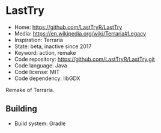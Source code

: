 # LastTry

- Home: https://github.com/LastTryR/LastTry
- Media: https://en.wikipedia.org/wiki/Terraria#Legacy
- Inspiration: Terraria
- State: beta, inactive since 2017
- Keyword: action, remake
- Code repository: https://github.com/LastTryR/LastTry.git
- Code language: Java
- Code license: MIT
- Code dependency: libGDX

Remake of Terraria.

## Building

- Build system: Gradle
